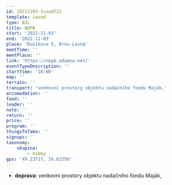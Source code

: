 ```yaml
---
id: 20221103-3ceadf22
template: zavod
type: BZL
title: NOPB
start: '2022-11-03'
end: '2022-11-03'
place: 'Dusíkova 5, Brno-Lesná'
meetTime: ''
meetPlace: ''
link: 'https://nopb.adamna.net/'
eventTypeDescription: ''
startTime: '18:00'
map: ''
terrain: ''
transport: 'venkovní prostory objektu nadačního fondu Maják,'
accomodation: ''
food: ''
leader: ''
note: ''
return: ''
price: ''
program: ''
thingsToTake: ''
signups: ''
taxonomy:
    skupina:
        - hobby
gps: '49.23717, 16.62356'
---
```


* **doprava**: venkovní prostory objektu nadačního fondu Maják,
